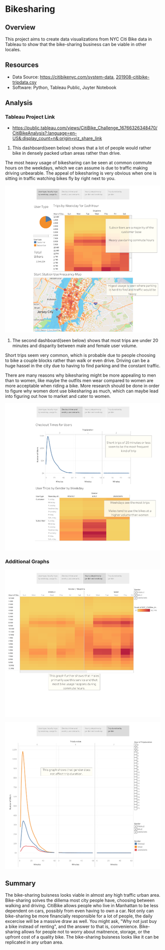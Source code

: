 # Bikesharing

## Overview
This project aims to create data visualizations from NYC Citi Bike data in Tableau to show that the bike-sharing business can be viable in other locales.

## Resources 
- Data Source: https://citibikenyc.com/system-data, [201908-citibike-tripdata.csv](Starter_Code/data/201908-citibike-tripdata.csv)
- Software: Python, Tableau Public, Juyter Notebook

## Analysis

### Tableau Project Link
- https://public.tableau.com/views/CitiBike_Challenge_16766326348470/CitiBikeAnalysis?:language=en-US&:display_count=n&:origin=viz_share_link

1. This dashboard(seen below) shows that a lot of people would rather bike in densely packed urban areas rather than drive. 

The most heavy usage of bikesharing can be seen at common commute hours on the weekdays, which we can assume is due to traffic making driving unbearable. The appeal of bikesharing is very obvious when one is sitting in traffic watching bikes fly by right next to you.

![Alt text](Tableau_images/Citi%20Bike%20Analysis%20(1).png)


1. The second dashboard(seen below) shows that most trips are under 20 minutes and disparity between male and female user volume. 

Short trips seem very common, which is probable due to people choosing to bike a couple blocks rather than walk or even drive. Driving can be a huge hassel in the city due to having to find parking and the constant traffic. 

There are many reasons why bikesharing might be more appealing to men than to women, like maybe the outfits men wear compared to women are more acceptable when riding a bike. More research should be done in order to figure why women dont use bikesharing as much, which can maybe lead into figuring out how to market and cater to women.

![Alt text](Tableau_images/Citi%20Bike%20Analysis%20(2).png)



### Additional Graphs
![Alt text](Tableau_images/Citi%20Bike%20Analysis%20(3).png)

![Alt text](Tableau_images/Citi%20Bike%20Analysis%20(4).png)

## Summary

The bike-sharing buisness looks viable in almost any high traffic urban area. Bike-sharing solves the dillema most city people have, choosing between walking and driving. CitiBike allows people who live in Manhattan to be less dependent on cars, possibly from even having to own a car. Not only can bike-sharing be more financially responsible for a lot of people, the daily excercise will be a massive draw as well. You might ask, "Why not just buy a bike instead of renting", and the answer to that is, convenience. Bike-sharing allows for people not to worry about maitnence, storage, or the upfront cost of a quality bike. The bike-sharing buisness looks like it can be replicated in any urban area.